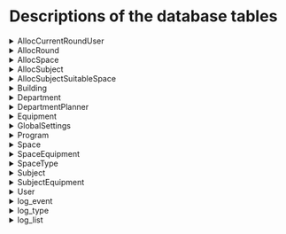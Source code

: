 # Descriptions of the database tables

<details><summary>AllocCurrentRoundUser</summary>

***Not in use, at least not yet**

|Column			|	Datatype	|	Keys 	|	Description
|:-----			| :------- 		| 	------- 	|	------
|<u>allocId</u>	| INTEGER		| PK 			|
|<u>UserId</u>	| INTEGER		| PK, FK   		| => User.id

</details>

<details><summary>AllocRound</summary>
<small> (Allocation calculations e.g. for a certain semester. E.g. "Summer semester 2023") </small>

Column			|	Datatype	|	Keys		|	Description
:-----			|	:---		|	-------		|	------
 <u>id</u>		| INTEGER		| PK			|
 date			| TIMESTAMP 	|				| Allocation's creation time
 name			| VARCHAR(255)	|				| Allocation's name. eg. "Syksyn 2022 virallinen"
 isSeasonAlloc	| BOOLEAN 		|				| Whether semester active *NOT IN USE*
 userId			| INTEGER		| FK(User.id)	| Allocation's creator/maintainer
 description 	| VARCHAR(16000)|				| Possible description for allocation
 lastModified 	| TIMESTAMP 	|				| Last modification for allocation
 isAllocated    | BOOLEAN       |               | Whether allocation completed
 processOn      | BOOLEAN       |               | Whether allocation on-going at the moment
 abortProcess   | BOOLEAN       |               | TRUE = admin has given the order to interrupt the allocation before completion
 requireReset   | BOOLEAN       |               | Should allocation be reset, before the allocation can be restarted from scratch again

</details>

<details><summary>AllocSpace</summary>
<small> (Space reservations / allocations) </small>

 Column			|	Datatype	|	Keys			            	|	Description
 :-----			|	:----		|	------			            	|	------
 subjectId      | INTEGER		| PK, FK(AllocSubject.subjectId)	|
 allocRound     | INTEGER		| PK, FK(AllocSubject.allocRound)	|
 spaceId 		| INTEGER		| PK, FK(Space.id)	            	|
 totalTime		| TIME			|					            	| How many hours this subject took on that allocround in this room

</details>

<details><summary>AllocSubject</summary>
<small> (Subjects for allocation) </small>

Column			    |	Datatype	|	Keys		        |	Description
:-----			    |	:----		|	------		        |	------
<u>subjectId</u>    | INTEGER		|PK,FK(Subject.id)      | Subject added to the allocation
<u>allocRound</u>   | INTEGER		|PK,FK(AllocRound.id)   |
isAllocated 	    | BOOLEAN		|				        | Whether subject already handled in this allocRound
cantAllocate 	    | BOOLEAN		|				        | Marking True(1) when no suitable spaces found for this subject for this allocRound
priority		    | INTEGER		|				        | Ordinal for subjects - Number one allocated first to spaces, then two and so on
allocatedDate 	    | TIMESTAMP		|				        | Timestamp of the allocation process

</details>

<details><summary>AllocSubjectSuitableSpace</summary>
<small>(All spaces that could be used to allocate a certain subject)</small>

Column			    |	Datatype	|	Keys		                    |	Description
:-----			    |	:----		|	------		                    |	------
<u>allocRound</u>   |  INTEGER      | PK, FK(AllocSubject.allocRound)   |
<u>subjectId</u>    |  INTEGER      | PK, FK(AllocSubject.subjectId)    |
<u>spaceId</u>      |  INTEGER      | PK, FK(Space.id)                  |
 missingItems       |  INTEGER		|									| Number of missing equipment, number of reasons why allocation could not happen
</details>


<details><summary>Building</summary>
<small>Building where the spaces reside</small>

Column			|	Datatype	|	Keys		|	Description
:-----			|	:----		|	------		|	------
<u>id</u>		| INTEGER		| PK			|
name			| VARCHAR(255)	|				| e.g. "N-talo", "M-talo"
description		| VARCHAR(16000)|				|

</details>


<details><summary>Department</summary>
Bigger educational entity than Program. Department has Programs.

Column			|	Datatype	|	Keys		|	Description
:-----			|	:----		|	------		|	------
<u>id</u>		| INTEGER		| PK			|
name			| VARCHAR(255)	|				| e.g "Jazz department", or "Church music"
description		| VARCHAR(16000)|				|

</details>

<details><summary>DepartmentPlanner</summary>
<small> (A user who has rights to modify that Department's Programs' teachings and equipment needs) </small>

Column				|	Datatype	|	Keys				|	Description
:-----				|	:----		|	------				|	------
<u>departmentId</u> | INTEGER		| PK, FK(deparment.id)	|
<u>userId</u>		| INTEGER		| PK, FK(user.id)		|

</details>

<details><summary>Equipment</summary>
<small> (Actually equipment type, e.g. "Double concert piano" means room could have two pianos, one for professor, one for student) </small>

Column			|	Datatype	|	Keys		|	Description
:-----			|	:----		|	------		|	------
<u>id</u>		| INTEGER		| PK			|
name			| VARCHAR(255)	| 				| e.g. "Organ X", "Double concert piano", "Concert piano", "Vertical accompany piano"
isMovable		| BOOLEAN		| 				| Whether equipment movable. E.g. huge organs are not.
priority		| INTEGER		|				| (Is this in use in calculations yet?)
description		| VARCHAR(16000)|				|

</details>

<details><summary>GlobalSettings</summary>
<small> (Global Settings in the system. Growin and growing. Maybe adding a AllocSettings-taulu for allocation separately? Or in same) </small>

Column			|	Datatype	|	Keys		|	Description
:-----			|	:----		|	------		|	------
<u>id</u>		| INTEGER		| PK			|
name			| VARCHAR(255)	| 				| Name of the setting
description		| VARCHAR(16000)|				| Description for the setting
numberValue		| INTEGER		| 				| If setting needs a number value, it will be saved here, and read from here
textValue		| VARCHAR(255)	|				| If setting needs a text value, it will be saved here, and read from here
booleanValue    | BOOLEAN       |               | If setting needs a boolean value, it will be saved and read from here.
decimalValue    | DECIMAL       |               | If setting needs a decimal value, it will be saved and read from here.

</details>

<details><summary>Program</summary>
<small> (Program ('pääaine'), e.g. "Orchestral music") </small>

Column			|	Datatype	|	Keys			|	Description
:-----			|	:----		|	------			|	------
<u>id</u>		| INTEGER		| PK				|
name			| VARCHAR(255)	|					|
departmentId	| INTEGER		| FK(department.id)	| Under which Department this Program belongs to

</details>

<details><summary>Space</summary>
<small>(A certain Room, space, studio, classroom etc.) </small>

Column			|	Datatype	|	Keys			|	Description
:-----			|	:----		|	------			|	------
<u>id</u>		| INTEGER		|PK					|
name			| VARCHAR(255)	|					| E.g. "R-5322 Musiikkiluokka"
area			| DECIMAL(5,1)	|					| m²
info			| VARCHAR(16000)|					| Description
personLimit 	| INTEGER		|					| Max pax
buildingId		| INTEGER		|FK(building.id)	| In which building is this space?
availableFrom	| TIME			|					| Daily time when any use could start
availableTo		| TIME			|					| Daily time until when any use possible
classesFrom		| TIME			|					| Daily time when teaching sessions could start
classesTo		| TIME			|					| Daily time until when teaching sessions possible
inUse			| BOOLEAN		|					| Whether space in use, or e.g. under renovation
spaceTypeId		| INTEGER		|FK(spaceType.id)	| E.g. theory classroom, music classroom, recording studio, etc.

</details>

<details><summary>SpaceEquipment</summary>
<small> (Equipment found in a Space (instruments, appliances, furniture, ...)) </small>
<small> (A pure join table) </small>

Column				|	Datatype	|	Keys				|	Description
:-----				|	:----		|	------				|	------
<u>spaceId</u>		| INTEGER		|PK, FK(space.id)		|
<u>equipmentId</u>	| INTEGER		|PK, FK(equipment.id)	|

</details>

<details><summary>SpaceType</summary>
<small> (E.g. theory classroom, music classroom, recording studio, etc.)</small>

Column			|	Datatype	|	Keys		|	Description
:-----			|	:----		|	------		|	------
<u>id</u>		| INTEGER		| PK			|
name			| VARCHAR(255)	|				|
description		| VARCHAR(16000)|				| Possible description

</details>

<details><summary>Subject</summary>
<small> (Teaching. One course might have several teachings=Subjects. 1. theory for all together and 2. e.g. individual piano lessons) </small>
<small> (We only keep the teaching sessions. Courses are not kept) </small>

Column			|	Datatype	|	Keys			|	Description
:-----			|	:----		|	------			|	------
<u>id</u>		| INTEGER		| PK				|
name			| VARCHAR(255)	|					| E.g. "Pianist individual piano lessons"
groupSize		| INTEGER		|					|
groupCount		| INTEGER		|					| How many groups.
sessionLength	| TIME			|					| How long teaching sessions
sessionCount	| INTEGER		|					| How many sessions per week
area			| DECIMAL(5,1)	|					| Needed room size (m²)
programId		| INTEGER		|FK(program.id)		| The program under which this teaching/Subject is organized
spaceTypeId		| INTEGER		|FK(spaceType.id)	| What type of space this teaching needs

</details>

<details><summary>SubjectEquipment</summary>
<small> (Equipment that the Subject needs) </small>

Column				|	Datatype	|	Keys				|	Description
:-----				|	:----		|	------				|	------
<u>subjectId</u>	| INTEGER		| PK, FK(subject.id)	| Subject
<u>equipmentId</u>	| INTEGER		| PK, FK(equipment.id)	| Equipment (e.g. a musical instrument)
priority			| INTEGER		|						| Importance or rarity of the equipment. (Higher number higher need)
obligatory			| BOOLEAN		|						| Whether equipment obligatory for Subject (Elevates priority) ***NOT IN USE YET 2023-01-01***

</details>

<details><summary>User</summary>

Column			| Datatype		| Keys		    | Description
:-----			| :----			| ------		| ------
<u>id</u>		| INTEGER		| PK			|
email			| VARCHAR(255)	|				|
isAdmin			| BOOLEAN		|				| Whether user has admin rights

</details>

<details><summary>log_event</summary>
Log entry

Column			| Datatype		| Keys		    | Description
:-----			| :----			| ------		| ------
<u>id</u>       | INTEGER       | PK            | log entry id
log_id          | INTEGER       |               | log id
stage           | VARCHAR(255)  |               | (e.g. prioritization phase in allocation)
status          | VARCHAR(255)  |               | e.g. OK or Error
information     | VARCHAR(16000)|               | additional information
created_at      | TIMESTAMP     |               | Creation time

</details>

<details><summary>log_type</summary>

Log type, at the moment (2023-01-01) the only one is allocation log
Column			| Datatype		| Keys		    | Description
:-----			| :----			| ------		| ------
<u>id</u>		| INTEGER		|  PK			|
name			| VARCHAR(255)	| 				| name

</details>

<details>
<summary>log_list</summary>

List of log entries, to find easier e.g. an allocation done at certain time.
Column			| Datatype		| Keys		    | Description
:-----			| :----			| ------		| ------
<u>id</u>       | INTEGER       | PK            |
log_type        | INTEGER      	| FK            | Log type (e.g allocation)
created_at      | TIMESTAMP    	|               | Log entry creation time
</details>
